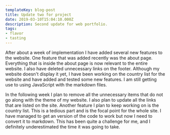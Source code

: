 ```yaml
---
templateKey: blog-post
title: Update two for project
date: 2019-03-10T15:04:10.000Z
description: Second update for web portfolio.
tags:
- flavor
- tasting
---
```


After about a week of implementation I have added several new features to the
website. One feature that was added recently was the about page. Everything that
is inside the about page is now relevant to the entire website. I also have deleted
unnecessary links on the footer. Although my website doesn't display it yet, I have
been working on the country list for the website and have added and tested some
new features. I am still getting use to using JavaScript with the markdown files.

In the following week I plan to remove all the unnecessary items that do not go
along with the theme of my website. I also plan to update all the links that
are listed on the site. Another feature I plan to keep working on is the country
list. This is a tedious part and is the focal point for the whole site. I have
managed to get an version of the code to work but now I need to convert it to
markdown. This has been quite a challenge for me, and I definitely underestimated
the time it was going to take.
